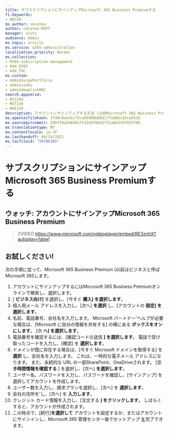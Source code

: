 ```yaml
---
title: サブスクリプションにサインアップMicrosoft 365 Business Premiumする
f1.keywords:
- NOCSH
ms.author: cmcatee
author: cmcatee-MSFT
manager: scotv
audience: Admin
ms.topic: article
ms.service: o365-administration
localization_priority: Normal
ms.collection:
- M365-subscription-management
- Adm_O365
- Adm_TOC
ms.custom:
- AdminSurgePortfolio
- adminvideo
- admindeeplinkMAC
search.appverid:
- BCS160
- MET150
- MOE150
description: アカウントにサインアップする方法 (以前Microsoft 365 Business Premiumビジネスと呼ばMicrosoft 365します。
ms.openlocfilehash: 3f46c9ee41c73ca05098b89227fedbbc83ce6516
ms.sourcegitcommit: 24bff8a546491ff32ebf04d1f51abb3197035706
ms.translationtype: MT
ms.contentlocale: ja-JP
ms.lasthandoff: 09/24/2021
ms.locfileid: "59786385"
---
```

# <a name="sign-up-for-microsoft-365-business-premium-subscription"></a>サブスクリプションにサインアップMicrosoft 365 Business Premiumする

## <a name="watch-sign-up-for-microsoft-365-business-premium"></a>ウォッチ: アカウントにサインアップMicrosoft 365 Business Premium

> [!VIDEO https://www.microsoft.com/videoplayer/embed/RE3znhX?autoplay=false]

## <a name="try-it"></a>お試しください!

次の手順に従って、Microsoft 365 Business Premium (以前はビジネスと呼ばMicrosoft 365します。

1. アカウントにサインアップするにはMicrosoft 365 Business Premiumオンラインで検索し、選択します。
2. [  **ビジネス向け]** を選択し、[今すぐ  **購入] を選択します**。
3. 個人用メール アドレスを入力し、[次へ]  **を選択** し、[アカウントの  **設定] を選択します**。
4. 名前、電話番号、会社名を入力します。 Microsoft パートナー&#39;ヘルプが必要な場合は、[Microsoft に自分の情報を共有する] の横にある  **ボックスをオンにします**。 [次  **へ] を選択します**。
5. 電話番号を確認するには、[確認コードの送信  **] を選択します**。 電話で受け取ったコードを入力し、[確認] を  **選択します**。
6. ドメインが既に存在する場合は、[今すぐ Microsoft ドメインを取得する] を  **選択** し、会社名を入力します。 これは、一時的な電子メール アドレスになります。 また、永続的な URL の一部SharePoint、OneDriveされます。 [空  **き時間情報を確認する** ] を選択し、[次へ]  **を選択します**。
7. ユーザー名、パスワードを入力し、パスワードを確認し、[サインアップ] を選択してアカウントを作成します。
8. ユーザー数を入力し、請求プランを選択し、[次へ] を  **選択します**。
9.  会社の住所を&#39;し、[次へ] を  **入力します**。
10. クレジット カード情報を入力し、[注文する  **] をクリックします**。 しばらくすると、アカウントが作成されます。
11. この時点で、[続行]**を選択して** アカウントを設定するか、またはアカウントにサインインし、Microsoft 365 管理センター後でセットアップ <a href="https://go.microsoft.com/fwlink/p/?linkid=2024339" target="_blank">を</a>完了できます。